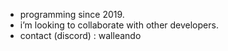 


- programming since 2019.
- i’m looking to collaborate with other developers.
- contact (discord) : walleando
